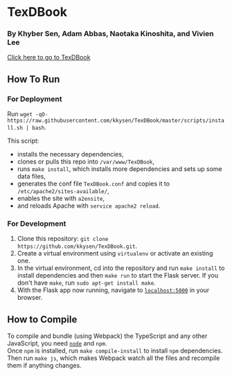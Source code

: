 # TexDBook

### By Khyber Sen, Adam Abbas, Naotaka Kinoshita, and Vivien Lee

[Click here to go to TexDBook](http://206.189.226.167/)

## How To Run

### For Deployment
Run `wget -qO- https://raw.githubusercontent.com/kkysen/TexDBook/master/scripts/install.sh | bash`.

This script:
  - installs the necessary dependencies,
  - clones or pulls this repo into `/var/www/TexDBook`,
  - runs `make install`, which installs more dependencies and sets up some data files,
  - generates the conf file `TexDBook.conf` and copies it to `/etc/apache2/sites-available/`,
  - enables the site with `a2ensite`,
  - and reloads Apache with `service apache2 reload`.

### For Development

  1. Clone this repository: ```git clone https://github.com/kkysen/TexDBook.git```.
  2. Create a virtual environment using ```virtualenv``` or activate an existing one.
  3. In the virtual environment, cd into the repository
     and run ```make install``` to install dependencies
     and then ```make run``` to start the Flask server.
     If you don't have ```make```, run ```sudo apt-get install make```.
  4. With the Flask app now running, navigate to [```localhost:5000```](http://localhost:5000) in your browser.

## How to Compile

To compile and bundle (using Webpack) the TypeScript and any other JavaScript,
you need [```node```](https://nodejs.org/en/download/current/) and ```npm```.<br>
Once ```npm``` is installed, run ```make compile-install``` to install ```npm``` dependencies.<br>
Then run ```make js```,
which makes Webpack watch all the files and recompile them if anything changes.